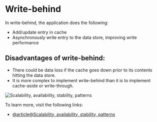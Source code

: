 # Write-behind

In write-behind, the application does the following:

- Add/update entry in cache
- Asynchronously write entry to the data store, improving write performance

## Disadvantages of write-behind:

- There could be data loss if the cache goes down prior to its contents hitting the data store.
- It is more complex to implement write-behind than it is to implement cache-aside or write-through.

![Scalability, availability, stability, patterns](https://i.imgur.com/XDsb7RS.png)

To learn more, visit the following links:

- [@article@Scalability, availability, stability, patterns](http://www.slideshare.net/jboner/scalability-availability-stability-patterns/)
